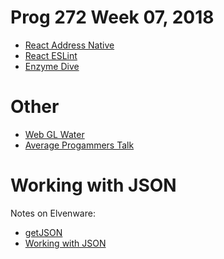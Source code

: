 # Prog 272 Week 07, 2018

- [React Address Native][ran]
- [React ESLint][rel]
- [Enzyme Dive][ed]

[ran]: http://www.ccalvert.net/books/CloudNotes/Assignments/React/ReactNativeAddress.html

[rel]: http://www.ccalvert.net/books/CloudNotes/Assignments/React/ReactEsLint.html

# Other


-  [Web GL Water](http://madebyevan.com/webgl-water/)
-  [Average Progammers Talk](https://www.quora.com/Computer-Programmers/What-does-it-feel-like-to-be-an-average-programmer-among-very-talented-ones)


#  Working with JSON

Notes on Elvenware:

- [getJSON](http://www.elvenware.com/charlie/development/web/JavaScript/JQueryBasic.html#getJSON)
- [Working with JSON](http://www.elvenware.com/charlie/development/web/JavaScript/JsonBasics.html#working)

[ed]: http://airbnb.io/enzyme/docs/api/ShallowWrapper/dive.html

